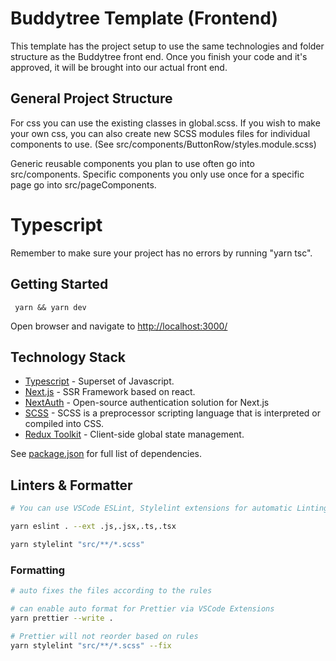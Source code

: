 # Buddytree Template (Frontend)

This template has the project setup to use the same technologies and folder structure as the Buddytree front end. Once you finish your code and it's approved, it will be brought into our actual front end.

## General Project Structure

For css you can use the existing classes in global.scss. If you wish to make your own css, you can also create new SCSS modules files for individual components to use. (See src/components/ButtonRow/styles.module.scss)

Generic reusable components you plan to use often go into src/components.
Specific components you only use once for a specific page go into src/pageComponents.

# Typescript

Remember to make sure your project has no errors by running "yarn tsc".

## Getting Started

` yarn && yarn dev`

Open browser and navigate to [http://localhost:3000/](http://localhost:3000/)

## Technology Stack

- [Typescript](https://www.typescriptlang.org/) - Superset of Javascript.
- [Next.js](https://nextjs.org/) - SSR Framework based on react.
- [NextAuth](https://next-auth.js.org/getting-started/introduction) - Open-source authentication solution for Next.js
- [SCSS](https://sass-lang.com/documentation/syntax) - SCSS is a preprocessor scripting language that is interpreted or compiled into CSS.
- [Redux Toolkit](https://redux-toolkit.js.org/) - Client-side global state management.

See [package.json](package.json) for full list of dependencies.

## Linters & Formatter

```bash
# You can use VSCode ESLint, Stylelint extensions for automatic Linting

yarn eslint . --ext .js,.jsx,.ts,.tsx

yarn stylelint "src/**/*.scss"
```

### Formatting

```bash
# auto fixes the files according to the rules

# can enable auto format for Prettier via VSCode Extensions
yarn prettier --write .

# Prettier will not reorder based on rules
yarn stylelint "src/**/*.scss" --fix
```
